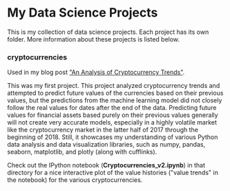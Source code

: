 # My Data Science Projects

This is my collection of data science projects.
Each project has its own folder. 
More information about these projects is listed below.

### cryptocurrencies

Used in my blog post ["An Analysis of Cryptocurrency Trends"](http://johncrattz.com/an-analysis-of-cryptocurrency-trends/).

This was my first project. 
This project analyzed cryptocurrency trends and attempted
to predict future values of the currencies based on their 
previous values, but the predictions from the machine learning 
model did not closely follow the real values for dates after 
the end of the data. Predicting future values for financial assets 
based purely on their previous values generally will not
create very accurate models, especially in a highly volatile
market like the cryptocurrency market in the latter half of 2017 
through the beginning of 2018. Still, it showcases my understanding 
of various Python data analysis and data visualization libraries, 
such as numpy, pandas, seaborn, matplotlib, and plotly 
(along with cufflinks).

Check out the IPython notebook (**Cryptocurrencies_v2.ipynb**) 
in that directory for a nice interactive plot of the value 
histories ("value trends" in the notebook) for the various 
cryptocurrencies.
